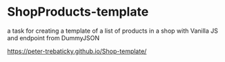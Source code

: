 # ShopProducts-template
a task for creating a template of a list of products in a shop with Vanilla JS and endpoint from DummyJSON

https://peter-trebaticky.github.io/Shop-template/
